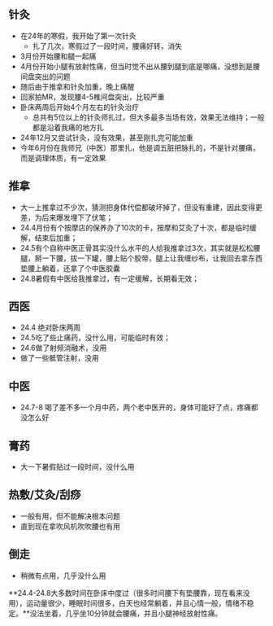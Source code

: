 ## 针灸
- 在24年的寒假，我开始了第一次针灸
	- 扎了几次，寒假过了一段时间，腰痛好转，消失
- 3月份开始腰和腿一起痛
- 4月份开始小腿有放射性痛，但当时觉不出从腰到腿到底是哪痛，没想到是腰间盘突出的问题
- 随后由于推拿和针灸加重，晚上痛醒
- 回家拍MR，发现腰4-5椎间盘突出，比较严重
- 卧床两周后开始4个月左右的针灸治疗
	- 总共有5位以上的针灸师扎过，但大多最多当场有效，效果无法维持；一般都是沿着我痛的地方扎
- 24年12月又尝试针灸，没有效果，甚至刚扎完可能加重
- 今年6月份在我师兄（中医）那里扎，他是调五脏把脉扎的，不是针对腰痛，而是调理体质，有一定效果

## 推拿
- 大一上推拿过不少次，猜测把身体代偿都破坏掉了，但没有重建，因此变得更差，为后来爆发埋下了伏笔；
- 24.4月份有个按摩店的保养办了10次的卡，按摩和艾灸了十次，都是临时缓解，结束后加重；
- 24.5有个自称中医正骨其实没什么水平的人给我推拿过3次，其实就是松松腰腿，掰一下腰，拔一下罐，腰上贴个胶带，腿上让我缠纱布，让我回去拿东西垫腰上躺着，还拿了个中医胶囊
- 24.8暑假有中医给我推拿过，有一定缓解，长期看无效；

## 西医
- 24.4 绝对卧床两周
- 24.5吃了些止痛药，没什么用，可能临时有效；
- 24.6做了射频消融术，没用
- 做了一些骶管注射，没用

## 中医
- 24.7-8 喝了差不多一个月中药，两个老中医开的，身体可能好了点，疼痛都没怎么好

## 膏药
- 大一下暑假贴过一段时间，没什么用

## 热敷/艾灸/刮痧
- 一般有用，但不能解决根本问题
- 直到现在拿吹风机吹吹腰也有用

## 倒走
- 稍微有点用，几乎没什么用

**24.4-24.8大多数时间在卧床中度过（很多时间腰下有垫腰靠，现在看来没用），运动量很少，睡眠时间很多，白天也经常躺着，并且心情一般，情绪不稳定。**没法坐着，几乎坐10分钟就会腰痛，并且小腿神经放射性痛。